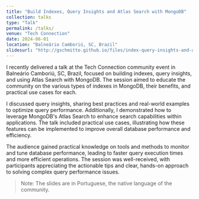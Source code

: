 ```yaml
---
title: "Build Indexes, Query Insights and Atlas Search with MongoDB"
collection: talks
type: "Talk"
permalink: /talks/
venue: "Tech Connection"
date: 2024-06-01
location: "Balneário Camboriú, SC, Brazil"
slidesurl: "http://gschmitto.github.io/files/index-query-insights-and-atlas-search-techconnection.pdf"
---
```

I recently delivered a talk at the Tech Connection community event in Balneário Camboriú, SC, Brazil, focused on building indexes, query insights, and using Atlas Search with MongoDB. The session aimed to educate the community on the various types of indexes in MongoDB, their benefits, and practical use cases for each.

I discussed query insights, sharing best practices and real-world examples to optimize query performance. Additionally, I demonstrated how to leverage MongoDB's Atlas Search to enhance search capabilities within applications. The talk included practical use cases, illustrating how these features can be implemented to improve overall database performance and efficiency.

The audience gained practical knowledge on tools and methods to monitor and tune database performance, leading to faster query execution times and more efficient operations. The session was well-received, with participants appreciating the actionable tips and clear, hands-on approach to solving complex query performance issues.

> Note: The slides are in Portuguese, the native language of the community.